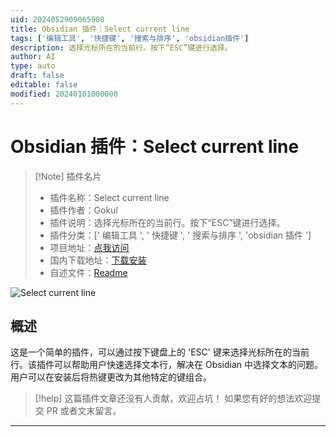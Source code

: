 ```yaml
---
uid: 2024052909065908
title: Obsidian 插件：Select current line
tags: ['编辑工具', '快捷键', '搜索与排序', 'obsidian插件']
description: 选择光标所在的当前行。按下“ESC”键进行选择。
author: AI
type: auto
draft: false
editable: false
modified: 20240101000000
---
```


# Obsidian 插件：Select current line

> [!Note] 插件名片
> - 插件名称：Select current line
> - 插件作者：Gokul
> - 插件说明：选择光标所在的当前行。按下“ESC”键进行选择。
> - 插件分类：[' 编辑工具 ', ' 快捷键 ', ' 搜索与排序 ', 'obsidian 插件 ']
> - 项目地址：[点我访问](https://github.com/gokulk16/select-current-line-plugin)
> - 国内下载地址：[下载安装](https://pkmer.cn/products/plugin/pluginMarket/?select-current-line)
> - 自述文件：[Readme](https://ghproxy.net/https://raw.githubusercontent.com/gokulk16/select-current-line-plugin/main/README.md)

![Select current line](https://cdn.pkmer.cn/covers/select-current-line.gif!pkmer)

## 概述

这是一个简单的插件，可以通过按下键盘上的 'ESC' 键来选择光标所在的当前行。该插件可以帮助用户快速选择文本行，解决在 Obsidian 中选择文本的问题。用户可以在安装后将热键更改为其他特定的键组合。

> [!help]
> 这篇插件文章还没有人贡献，欢迎占坑！
> 如果您有好的想法欢迎提交 PR 或者文末留言。

---



